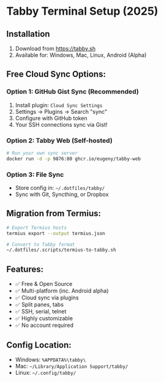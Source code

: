 # Tabby Terminal Setup (2025)

## Installation
1. Download from https://tabby.sh
2. Available for: Windows, Mac, Linux, Android (Alpha)

## Free Cloud Sync Options:

### Option 1: GitHub Gist Sync (Recommended)
1. Install plugin: `Cloud Sync Settings`
2. Settings → Plugins → Search "sync"
3. Configure with GitHub token
4. Your SSH connections sync via Gist!

### Option 2: Tabby Web (Self-hosted)
```bash
# Run your own sync server
docker run -d -p 9876:80 ghcr.io/eugeny/tabby-web
```

### Option 3: File Sync
- Store config in: `~/.dotfiles/tabby/`
- Sync with Git, Syncthing, or Dropbox

## Migration from Termius:

```bash
# Export Termius hosts
termius export --output termius.json

# Convert to Tabby format
~/.dotfiles/.scripts/termius-to-tabby.sh
```

## Features:
- ✅ Free & Open Source
- ✅ Multi-platform (inc. Android alpha)
- ✅ Cloud sync via plugins
- ✅ Split panes, tabs
- ✅ SSH, serial, telnet
- ✅ Highly customizable
- ✅ No account required

## Config Location:
- Windows: `%APPDATA%\tabby\`
- Mac: `~/Library/Application Support/tabby/`
- Linux: `~/.config/tabby/`